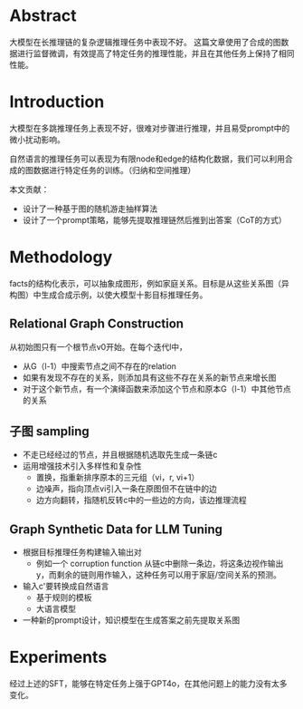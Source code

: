 # Abstract
大模型在长推理链的复杂逻辑推理任务中表现不好。
这篇文章使用了合成的图数据进行监督微调，有效提高了特定任务的推理性能，并且在其他任务上保持了相同性能。

# Introduction
大模型在多跳推理任务上表现不好，很难对步骤进行推理，并且易受prompt中的微小扰动影响。

自然语言的推理任务可以表现为有限node和edge的结构化数据，我们可以利用合成的图数据进行特定任务的训练。（归纳和空间推理）

本文贡献：
- 设计了一种基于图的随机游走抽样算法
- 设计了一个prompt策略，能够先提取推理链然后推到出答案（CoT的方式）

# Methodology
facts的结构化表示，可以抽象成图形，例如家庭关系。目标是从这些关系图（异构图）中生成合成示例，以使大模型十影目标推理任务。
## Relational Graph Construction
从初始图只有一个根节点v0开始。在每个迭代l中，
- 从G（l-1）中搜索节点之间不存在的relation
- 如果有发现不存在的关系，则添加具有这些不存在关系的新节点来增长图
- 对于这个新节点，有一个演绎函数来添加这个节点和原本G（l-1）中其他节点的关系

## 子图 sampling
- 不走已经经过的节点，并且根据随机选取先生成一条链c
- 运用增强技术引入多样性和复杂性
  - 置换，指重新排序原本的三元组（vi，r, vi+1）
  - 边噪声，指向顶点vi引入一条在原图但不在链中的边
  - 边方向翻转，指随机反转c中的一些边的方向，该边推理流程
  
## Graph Synthetic Data for LLM Tuning
- 根据目标推理任务构建输入输出对
  - 例如一个 corruption function 从链c中删除一条边，将这条边视作输出y，而剩余的链则用作输入，这种任务可以用于家庭/空间关系的预测。
- 输入c'要转换成自然语言
  - 基于规则的模板
  - 大语言模型
- 一种新的prompt设计，知识模型在生成答案之前先提取关系图

# Experiments
经过上述的SFT，能够在特定任务上强于GPT4o，在其他问题上的能力没有太多变化。